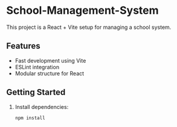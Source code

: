 # School-Management-System

This project is a React + Vite setup for managing a school system.

## Features
- Fast development using Vite
- ESLint integration
- Modular structure for React

## Getting Started

1. Install dependencies:
   ```bash
   npm install

